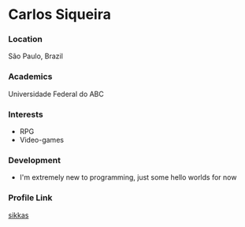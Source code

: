 # Carlos Siqueira

### Location

São Paulo, Brazil

### Academics

Universidade Federal do ABC

### Interests

- RPG
- Video-games

### Development

- I'm extremely new to programming, just some hello worlds for now

### Profile Link

[sikkas](https://github.com/sikkas)
